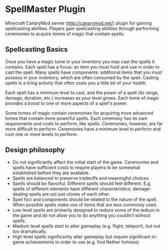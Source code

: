 # SpellMaster Plugin
Minecraft CanaryMod server (http://canarymod.net/) plugin for gaining spellcasting abilities. 
Players gain spellcasting abilities through performing ceremonies to acquire tomes of magic that contain spells.

## Spellcasting Basics
Once you have a magic tome in your inventory you may cast the spells it contains. 
Each spell has a focus: an item you must hold and use in order to cast the spell. 
Many spells have components: additional items that you must possess in your inventory, which are often consumed by the spell. 
Casting spells is a tiring activity that often costs you a little bit of your health.

Each spell has a minimum level to cast, and the power of a spell (its range, damage, duration, etc.) increases as your level 
grows. Each tome of magic provides a boost to one or more aspects of a spell's power.

Some tomes of magic contain ceremonies for acquiring more advanced tomes that contain more powerful spells. 
Each ceremony has its own requirements and costs to perform, like spells. Ceremonies, however, are far more difficult to perform.
Ceremonies have a minimum level to perform and cost one or more levels to perform. 

## Design philosophy
* Do not significantly affect the initial start of the game. 
Ceremonies and spells have sufficient costs to require players to be somewhat established before they are available. 
* Spells are balanced to preserve tradeoffs and meaningful choices. 
* Spells should be flavorful. Different spells should feel different. 
E.g. spells of different elements have different characteristics; damage-dealing spells are not just clones of each other.
* Spell foci and components should be related to the nature of the spell. When possible spells make use of items that are less commonly used.
* Low level spells are primarily designed to reduce some of the tedium in the game and do not allow you to do anything you couldn't without spells.
* Medium level spells start to alter gameplay (e.g. flight, teleport), but not too dramatically. 
* High level spells significantly alter gameplay but require significant in-game achievements in order to use (e.g. find Nether fortress)
